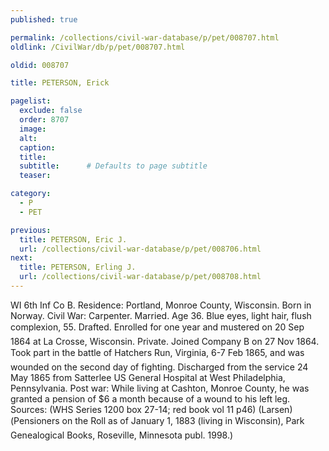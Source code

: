 ```yaml
---
published: true

permalink: /collections/civil-war-database/p/pet/008707.html
oldlink: /CivilWar/db/p/pet/008707.html

oldid: 008707

title: PETERSON, Erick

pagelist:
  exclude: false
  order: 8707
  image: 
  alt:
  caption:
  title:
  subtitle:      # Defaults to page subtitle
  teaser:

category: 
  - P 
  - PET

previous:
  title: PETERSON, Eric J.
  url: /collections/civil-war-database/p/pet/008706.html  
next:
  title: PETERSON, Erling J.
  url: /collections/civil-war-database/p/pet/008708.html   
---
```

WI 6th Inf Co B. Residence: Portland, Monroe County, Wisconsin. Born in Norway. Civil War: Carpenter. Married. Age 36. Blue eyes, light hair, flush complexion, 5&#146;5&#148;. Drafted. Enrolled for one year and mustered on 20 Sep 1864 at La Crosse, Wisconsin. Private. Joined Company B on 27 Nov 1864. Took part in the battle of Hatcher&#146;s Run, Virginia, 6-7 Feb 1865, and was wounded on the second day of fighting. Discharged from the service 24 May 1865 from Satterlee US General Hospital at West Philadelphia, Pennsylvania. Post war: While living at Cashton, Monroe County, he was granted a pension of $6 a month because of a wound to his left leg. Sources: (WHS Series 1200 box 27-14; red book vol 11 p46) (Larsen) (&#147;Pensioners on the Roll as of January 1, 1883 (living in Wisconsin)&#148;, Park Genealogical Books, Roseville, Minnesota publ. 1998.)